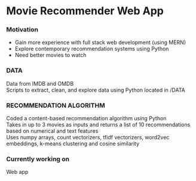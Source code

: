 # Movie Recommender Web App

### Motivation
* Gain more experience with full stack web development (using MERN)
* Explore contemporary recommendation systems using Python
* Need better movies to watch

### DATA

Data from IMDB and OMDB <br/> 
Scripts to extract, clean, and explore data using Python located in /DATA <br/> 

### RECOMMENDATION ALGORITHM

Coded a content-based recommendation algorithm using Python <br/>
Takes in up to 3 movies as inputs and returns a list of 10 recommendations based on numerical and text features <br/>
Uses numpy arrays, count vectorizers, tfidf vectorizers, word2vec embeddings, k-means clustering and cosine similarity <br/>

### Currently working on 
Web app <br/> 
